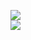 [![](https://img.shields.io/badge/Made%20With-Github%20Spray-lightgrey.svg?style=for-the-badge&logo=github)](https://github.com/Annihil/github-spray#26133)  
[![](https://i.imgur.com/2DrTn0Z.gif)](https://github.com/Annihil/github-spray)
